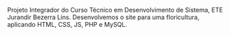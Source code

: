 Projeto Integrador do Curso Técnico em Desenvolvimento de Sistema, ETE Jurandir Bezerra Lins.
Desenvolvemos o site para uma floricultura, aplicando HTML, CSS, JS, PHP e MySQL.

